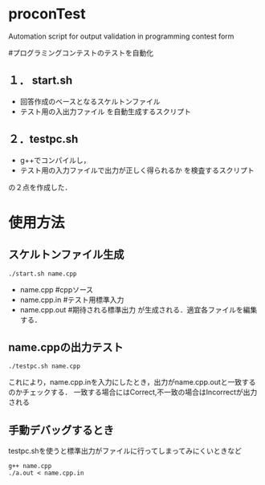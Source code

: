 proconTest
==========

Automation script for output validation in programming contest form

#プログラミングコンテストのテストを自動化

## １． start.sh
* 回答作成のベースとなるスケルトンファイル
* テスト用の入出力ファイル
を自動生成するスクリプト

## ２．testpc.sh
* g++でコンパイルし，
* テスト用の入力ファイルで出力が正しく得られるか
を検査するスクリプト

の２点を作成した．


使用方法
==========

## スケルトンファイル生成
    ./start.sh name.cpp

* name.cpp      #cppソース
* name.cpp.in   #テスト用標準入力
* name.cpp.out  #期待される標準出力
が生成される．適宜各ファイルを編集する．

## name.cppの出力テスト

    ./testpc.sh name.cpp

これにより，name.cpp.inを入力にしたとき，出力がname.cpp.outと一致するのかチェックする．
一致する場合にはCorrect,不一致の場合はIncorrectが出力される

## 手動デバッグするとき
testpc.shを使うと標準出力がファイルに行ってしまってみにくいときなど

    g++ name.cpp
    ./a.out < name.cpp.in
